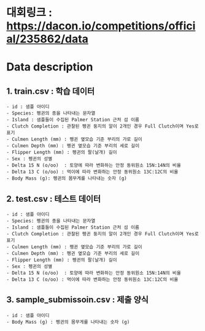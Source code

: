 # 대회링크 : https://dacon.io/competitions/official/235862/data

# Data description
## 1. train.csv : 학습 데이터
    - id : 샘플 아이디
    - Species: 펭귄의 종을 나타내는 문자열
    - Island : 샘플들이 수집된 Palmer Station 근처 섬 이름
    - Clutch Completion : 관찰된 펭귄 둥지의 알이 2개인 경우 Full Clutch이며 Yes로 표기
    - Culmen Length (mm) : 펭귄 옆모습 기준 부리의 가로 길이
    - Culmen Depth (mm) : 펭귄 옆모습 기준 부리의 세로 길이
    - Flipper Length (mm) : 펭귄의 팔(날개) 길이
    - Sex : 펭귄의 성별
    - Delta 15 N (o/oo)  : 토양에 따라 변화하는 안정 동위원소 15N:14N의 비율
    - Delta 13 C (o/oo) : 먹이에 따라 변화하는 안정 동위원소 13C:12C의 비율
    - Body Mass (g): 펭귄의 몸무게를 나타내는 숫자 (g)


## 2. test.csv : 테스트 데이터
    - id : 샘플 아이디
    - Species: 펭귄의 종을 나타내는 문자열
    - Island : 샘플들이 수집된 Palmer Station 근처 섬 이름
    - Clutch Completion : 관찰된 펭귄 둥지의 알이 2개인 경우 Full Clutch이며 Yes로 표기
    - Culmen Length (mm) : 펭귄 옆모습 기준 부리의 가로 길이
    - Culmen Depth (mm) : 펭귄 옆모습 기준 부리의 세로 길이
    - Flipper Length (mm) : 펭귄의 팔(날개) 길이
    - Sex : 펭귄의 성별
    - Delta 15 N (o/oo)  : 토양에 따라 변화하는 안정 동위원소 15N:14N의 비율
    - Delta 13 C (o/oo) : 먹이에 따라 변화하는 안정 동위원소 13C:12C의 비율


## 3. sample_submissoin.csv : 제출 양식
    - id : 샘플 아이디
    - Body Mass (g) : 펭귄의 몸무게를 나타내는 숫자 (g)